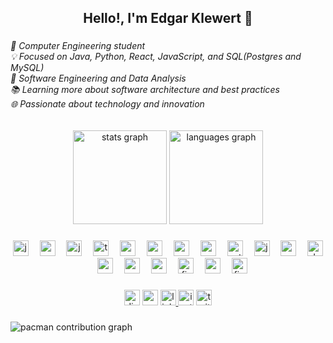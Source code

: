 <h2 align="center">Hello!, I'm Edgar Klewert 👋</h2>

###

<h6 align="left">🚀 Computer Engineering student<br>💡 Focused on Java, Python, React, JavaScript, and SQL(Postgres and MySQL)<br>🧠 Software Engineering and Data Analysis<br>📚 Learning more about software architecture and best practices<br>🌐 Passionate about technology and innovation</h6>

###

<div align="center">
  <img src="https://github-readme-stats.vercel.app/api?username=Edgar-Klewert&hide_title=false&hide_rank=false&show_icons=true&include_all_commits=true&count_private=true&disable_animations=false&theme=github_dark&locale=en&hide_border=false" height="150" alt="stats graph"  />
  <img src="https://github-readme-stats.vercel.app/api/top-langs?username=Edgar-Klewert&locale=en&hide_title=false&layout=compact&card_width=320&langs_count=5&theme=github_dark&hide_border=false" height="150" alt="languages graph"  />
</div>

###

<div align="center">
  <img src="https://skillicons.dev/icons?i=java" height="25" alt="java logo"  />
  <img width="10" />
  <img src="https://skillicons.dev/icons?i=spring" height="25" alt="spring logo"  />
  <img width="10" />
  <img src="https://skillicons.dev/icons?i=js" height="25" alt="javascript logo"  />
  <img width="10" />
  <img src="https://skillicons.dev/icons?i=ts" height="25" alt="typescript logo"  />
  <img width="10" />
  <img src="https://skillicons.dev/icons?i=react" height="25" alt="react logo"  />
  <img width="10" />
  <img src="https://skillicons.dev/icons?i=nextjs" height="25" alt="nextjs logo"  />
  <img width="10" />
  <img src="https://skillicons.dev/icons?i=angular" height="25" alt="angularjs logo"  />
  <img width="10" />
  <img src="https://skillicons.dev/icons?i=nodejs" height="25" alt="nodejs logo"  />
  <img width="10" />
  <img src="https://skillicons.dev/icons?i=py" height="25" alt="python logo"  />
  <img width="10" />
  <img src="https://cdn.jsdelivr.net/gh/devicons/devicon/icons/jupyter/jupyter-original.svg" height="25" alt="jupyter logo"  />
  <img width="10" />
  <img src="https://skillicons.dev/icons?i=cs" height="25" alt="csharp logo"  />
  <img width="10" />
  <img src="https://skillicons.dev/icons?i=docker" height="25" alt="docker logo"  />
  <img width="10" />
  <img src="https://skillicons.dev/icons?i=mysql" height="25" alt="mysql logo"  />
  <img width="10" />
  <img src="https://skillicons.dev/icons?i=postgres" height="25" alt="postgresql logo"  />
  <img width="10" />
  <img src="https://skillicons.dev/icons?i=mongodb" height="25" alt="mongodb logo"  />
  <img width="10" />
  <img src="https://skillicons.dev/icons?i=firebase" height="25" alt="firebase logo"  />
  <img width="10" />
  <img src="https://cdn.jsdelivr.net/gh/devicons/devicon/icons/oracle/oracle-original.svg" height="25" alt="oracle logo"  />
  <img width="10" />
  <img src="https://skillicons.dev/icons?i=figma" height="25" alt="figma logo"  />
</div>

###

<div align="center">
  <img src="https://img.shields.io/static/v1?message=Discord&logo=discord&label=&color=7289DA&logoColor=white&labelColor=&style=for-the-badge" height="25" alt="discord logo"  />
  <img src="https://img.shields.io/static/v1?message=Gmail&logo=gmail&label=&color=D14836&logoColor=white&labelColor=&style=for-the-badge" height="25" alt="gmail logo"  />
  <a href="https://www.linkedin.com/in/edgar-klewert/" target="_blank">
    <img src="https://img.shields.io/static/v1?message=LinkedIn&logo=linkedin&label=&color=0077B5&logoColor=white&labelColor=&style=for-the-badge" height="25" alt="linkedin logo"  />
  </a>
  <img src="https://img.shields.io/static/v1?message=Instagram&logo=instagram&label=&color=E4405F&logoColor=white&labelColor=&style=for-the-badge" height="25" alt="instagram logo"  />
  <img src="https://img.shields.io/static/v1?message=Twitch&logo=twitch&label=&color=9146FF&logoColor=white&labelColor=&style=for-the-badge" height="25" alt="twitch logo"  />
</div>

###

<picture>
  <source media="(prefers-color-scheme: dark)" srcset="https://raw.githubusercontent.com/Edgar-Klewert/Edgar-Klewert/output/pacman-contribution-graph-dark.svg">
  <source media="(prefers-color-scheme: light)" srcset="https://raw.githubusercontent.com/Edgar-Klewert/Edgar-Klewert/output/pacman-contribution-graph.svg">
  <img alt="pacman contribution graph" src="https://raw.githubusercontent.com/Edgar-Klewert/Edgar-Klewert/output/pacman-contribution-graph.svg">
</picture>

###

